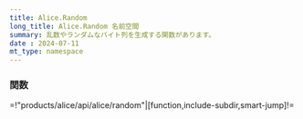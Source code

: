 ```yaml
---
title: Alice.Random
long_title: Alice.Random 名前空間
summary: 乱数やランダムなバイト列を生成する関数があります。
date : 2024-07-11
mt_type: namespace
---
```


### 関数

=!"products/alice/api/alice/random"|[function,include-subdir,smart-jump]!=
